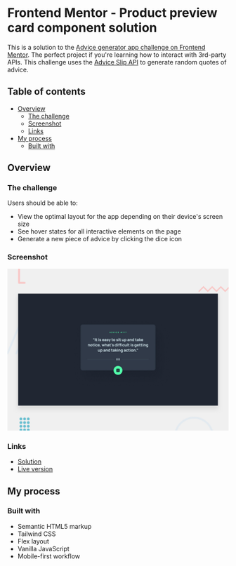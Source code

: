# Frontend Mentor - Product preview card component solution

This is a solution to the [Advice generator app challenge on Frontend Mentor](https://www.frontendmentor.io/challenges/advice-generator-app-QdUG-13db). The perfect project if you're learning how to interact with 3rd-party APIs. This challenge uses the [Advice Slip API](https://api.adviceslip.com/) to generate random quotes of advice.

## Table of contents

- [Overview](#overview)
  - [The challenge](#the-challenge)
  - [Screenshot](#screenshot)
  - [Links](#links)
- [My process](#my-process)
  - [Built with](#built-with)

## Overview

### The challenge

Users should be able to:

- View the optimal layout for the app depending on their device's screen size
- See hover states for all interactive elements on the page
- Generate a new piece of advice by clicking the dice icon

### Screenshot

![screenshot of my solution](./design/desktop-preview.jpg)

### Links

- [Solution](https://www.frontendmentor.io/solutions/advice-generator-app-with-tailwind-and-vanillajs-MPaWofS_Fv)
- [Live version](https://advice-generator-app-65r.pages.dev/)

## My process

### Built with

- Semantic HTML5 markup
- Tailwind CSS
- Flex layout
- Vanilla JavaScript
- Mobile-first workflow
